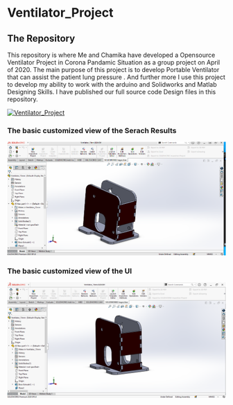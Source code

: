 # Ventilator_Project



## The Repository
This repository is where Me and Chamika have developed a Opensource Ventilator Project in Corona Pandamic Situation as a group project on April of 2020. The main purpose of this project is to develop Portable Ventilator that can assist the patient lung pressure . And further more I use this project to develop my ability to work with the arduino and Solidworks and Matlab Designing Skills. I have published our full source code Design files in this repository. 

 


[![Ventilator_Project](https://img.youtube.com/vi/OVwWnZSBNhI/0.jpg)](https://www.youtube.com/watch?v=OVwWnZSBNhI)

### The basic customized view of the Serach Results
![This is an image](img/img1.png)

### The basic customized view of the UI
![This is an image](img/img2.png)
